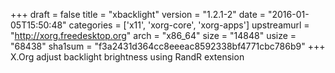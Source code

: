 +++
draft = false
title = "xbacklight"
version = "1.2.1-2"
date = "2016-01-05T15:50:48"
categories = ['x11', 'xorg-core', 'xorg-apps']
upstreamurl = "http://xorg.freedesktop.org"
arch = "x86_64"
size = "14848"
usize = "68438"
sha1sum = "f3a2431d364cc8eeeac8592338bf4771cbc786b9"
+++
X.Org adjust backlight brightness using RandR extension